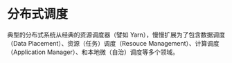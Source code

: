 # 分布式调度

典型的分布式系统从经典的资源调度器（譬如 Yarn），慢慢扩展为了包含数据调度（Data Placement）、资源（任务）调度（Resouce Management）、计算调度（Application Manager）、和本地微（自治）调度等多个领域。
